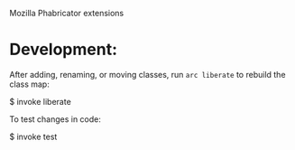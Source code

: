 Mozilla Phabricator extensions

# Development:

After adding, renaming, or moving classes, run `arc liberate` to rebuild the
class map:

  $ invoke liberate

To test changes in code:

  $ invoke test
